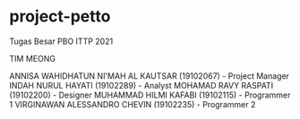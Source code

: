 # project-petto
Tugas Besar PBO ITTP 2021

TIM MEONG

ANNISA WAHIDHATUN NI'MAH AL KAUTSAR (19102067) - Project Manager
INDAH NURUL HAYATI (19102289) - Analyst
MOHAMAD RAVY RASPATI (19102200) - Designer
MUHAMMAD HILMI KAFABI (19102115) - Programmer 1
VIRGINAWAN ALESSANDRO CHEVIN (19102235) - Programmer 2
